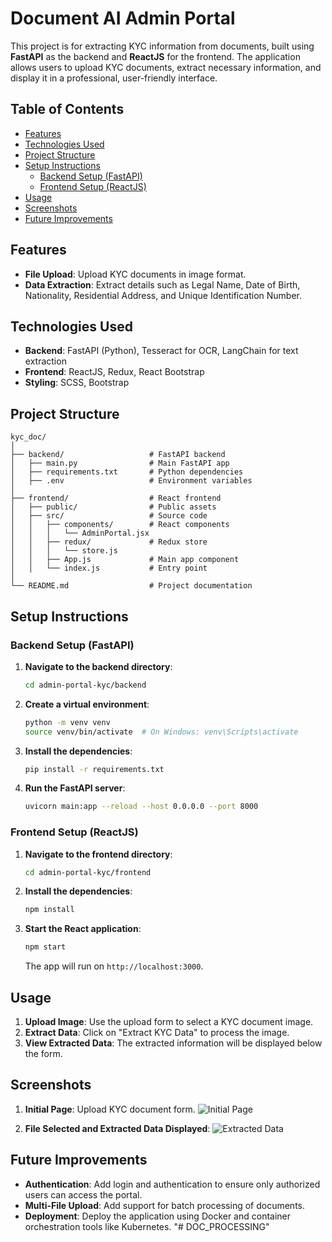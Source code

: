 # Document AI Admin Portal

This project is for extracting KYC information from documents, built using **FastAPI** as the backend and **ReactJS** for the frontend. The application allows users to upload KYC documents, extract necessary information, and display it in a professional, user-friendly interface.

## Table of Contents

- [Features](#features)
- [Technologies Used](#technologies-used)
- [Project Structure](#project-structure)
- [Setup Instructions](#setup-instructions)
  - [Backend Setup (FastAPI)](#backend-setup-fastapi)
  - [Frontend Setup (ReactJS)](#frontend-setup-reactjs)
- [Usage](#usage)
- [Screenshots](#screenshots)
- [Future Improvements](#future-improvements)

## Features

- **File Upload**: Upload KYC documents in image format.
- **Data Extraction**: Extract details such as Legal Name, Date of Birth, Nationality, Residential Address, and Unique Identification Number.

## Technologies Used

- **Backend**: FastAPI (Python), Tesseract for OCR, LangChain for text extraction
- **Frontend**: ReactJS, Redux, React Bootstrap
- **Styling**: SCSS, Bootstrap

## Project Structure

```
kyc_doc/
│
├── backend/                   # FastAPI backend
│   ├── main.py                # Main FastAPI app
│   ├── requirements.txt       # Python dependencies
│   ├── .env                   # Environment variables
│
├── frontend/                  # React frontend
│   ├── public/                # Public assets
│   ├── src/                   # Source code
│   │   ├── components/        # React components
│   │   │   └── AdminPortal.jsx
│   │   ├── redux/             # Redux store
│   │   │   └── store.js
│   │   ├── App.js             # Main app component
│   │   └── index.js           # Entry point
│
└── README.md                  # Project documentation
```

## Setup Instructions

### Backend Setup (FastAPI)

1. **Navigate to the backend directory**:

   ```bash
   cd admin-portal-kyc/backend
   ```

2. **Create a virtual environment**:

   ```bash
   python -m venv venv
   source venv/bin/activate  # On Windows: venv\Scripts\activate
   ```

3. **Install the dependencies**:

   ```bash
   pip install -r requirements.txt
   ```

4. **Run the FastAPI server**:
   ```bash
   uvicorn main:app --reload --host 0.0.0.0 --port 8000
   ```

### Frontend Setup (ReactJS)

1. **Navigate to the frontend directory**:

   ```bash
   cd admin-portal-kyc/frontend
   ```

2. **Install the dependencies**:

   ```bash
   npm install
   ```

3. **Start the React application**:

   ```bash
   npm start
   ```

   The app will run on `http://localhost:3000`.

## Usage

1. **Upload Image**: Use the upload form to select a KYC document image.
2. **Extract Data**: Click on "Extract KYC Data" to process the image.
3. **View Extracted Data**: The extracted information will be displayed below the form.

## Screenshots

1. **Initial Page**: Upload KYC document form.
   ![Initial Page](./screenshots/upload.png)

2. **File Selected and Extracted Data Displayed**:
   ![Extracted Data](./screenshots/final_output.png)

## Future Improvements

- **Authentication**: Add login and authentication to ensure only authorized users can access the portal.
- **Multi-File Upload**: Add support for batch processing of documents.
- **Deployment**: Deploy the application using Docker and container orchestration tools like Kubernetes.
"# DOC_PROCESSING" 
